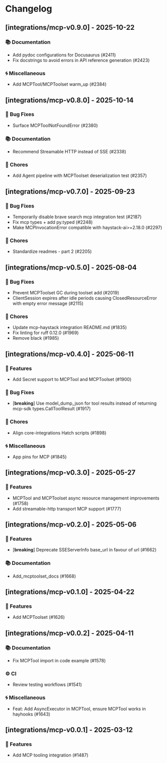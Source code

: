 # Changelog

## [integrations/mcp-v0.9.0] - 2025-10-22

### 📚 Documentation

- Add pydoc configurations for Docusaurus (#2411)
- Fix docstrings to avoid errors in API reference generation (#2423)

### 🌀 Miscellaneous

- Add MCPTool/MCPToolset warm_up (#2384)

## [integrations/mcp-v0.8.0] - 2025-10-14

### 🐛 Bug Fixes

- Surface MCPToolNotFoundError (#2380)

### 📚 Documentation

- Recommend Streamable HTTP instead of SSE (#2338)

### 🧹 Chores

- Add Agent pipeline with MCPToolset deserialization test (#2357)

## [integrations/mcp-v0.7.0] - 2025-09-23

### 🐛 Bug Fixes

- Temporarily disable brave search mcp integration test (#2187)
- Fix mcp types + add py.typed (#2248)
- Make MCPInvocationError compatible with haystack-ai>=2.18.0 (#2297)


### 🧹 Chores

- Standardize readmes - part 2 (#2205)


## [integrations/mcp-v0.5.0] - 2025-08-04

### 🐛 Bug Fixes

- Prevent MCPToolset GC during toolset add (#2019)
- ClientSession expires after idle periods causing ClosedResourceError with empty error message (#2115)

### 🧹 Chores

- Update mcp-haystack integration README.md (#1835)
- Fix linting for ruff 0.12.0 (#1969)
- Remove black (#1985)


## [integrations/mcp-v0.4.0] - 2025-06-11

### 🚀 Features

- Add Secret support to MCPTool and MCPToolset (#1900)

### 🐛 Bug Fixes

- [**breaking**] Use model_dump_json for tool results instead of returning mcp-sdk types.CallToolResult (#1917)


### 🧹 Chores

- Align core-integrations Hatch scripts (#1898)

### 🌀 Miscellaneous

- App pins for MCP (#1845)

## [integrations/mcp-v0.3.0] - 2025-05-27

### 🚀 Features

- MCPTool and MCPToolset async resource management improvements (#1758)
- Add streamable-http transport MCP support (#1777)


## [integrations/mcp-v0.2.0] - 2025-05-06

### 🚀 Features

- [**breaking**] Deprecate SSEServerInfo base_url in favour of url (#1662)

### 📚 Documentation

- Add_mcptoolset_docs (#1668)

## [integrations/mcp-v0.1.0] - 2025-04-22

### 🚀 Features

- Add MCPToolset (#1626)


## [integrations/mcp-v0.0.2] - 2025-04-11

### 📚 Documentation

- Fix MCPTool import in code example (#1578)

### ⚙️ CI

- Review testing workflows (#1541)

### 🌀 Miscellaneous

- Feat: Add AsyncExecutor in MCPTool, ensure MCPTool works in hayhooks (#1643)

## [integrations/mcp-v0.0.1] - 2025-03-12

### 🚀 Features

- Add MCP tooling integration (#1487)

<!-- generated by git-cliff -->
